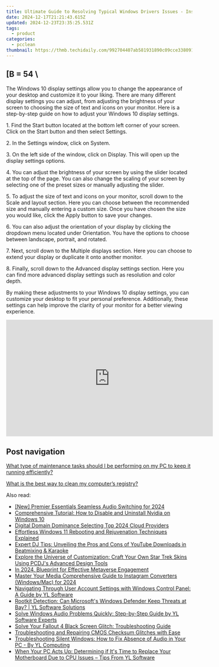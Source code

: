 ```yaml
---
title: Ultimate Guide to Resolving Typical Windows Drivers Issues - Insights From YL Computing
date: 2024-12-17T21:21:43.615Z
updated: 2024-12-23T23:35:25.531Z
tags:
  - product
categories:
  - pcclean
thumbnail: https://thmb.techidaily.com/992704407ab581931890c09cce338091c04f10f6ec09034fcef1854347c08c6c.jpg
---
```


## \[B = 54 \

The Windows 10 display settings allow you to change the appearance of your desktop and customize it to your liking. There are many different display settings you can adjust, from adjusting the brightness of your screen to choosing the size of text and icons on your monitor. Here is a step-by-step guide on how to adjust your Windows 10 display settings. 

1\. Find the Start button located at the bottom left corner of your screen. Click on the Start button and then select Settings.

2\. In the Settings window, click on System.

3\. On the left side of the window, click on Display. This will open up the display settings options. 

4\. You can adjust the brightness of your screen by using the slider located at the top of the page. You can also change the scaling of your screen by selecting one of the preset sizes or manually adjusting the slider.

5\. To adjust the size of text and icons on your monitor, scroll down to the Scale and layout section. Here you can choose between the recommended size and manually entering a custom size. Once you have chosen the size you would like, click the Apply button to save your changes.

6\. You can also adjust the orientation of your display by clicking the dropdown menu located under Orientation. You have the options to choose between landscape, portrait, and rotated.

7\. Next, scroll down to the Multiple displays section. Here you can choose to extend your display or duplicate it onto another monitor.

8\. Finally, scroll down to the Advanced display settings section. Here you can find more advanced display settings such as resolution and color depth. 

By making these adjustments to your Windows 10 display settings, you can customize your desktop to fit your personal preference. Additionally, these settings can help improve the clarity of your monitor for a better viewing experience.

<!-- affiliate ads begin -->
<iframe width="560" height="315" src="https://www.youtube.com/embed/P6Wfzj6YNDM?si=WRZQD9zCdQ1_tW1b" title="YouTube video player" frameborder="0" allow="accelerometer; autoplay; clipboard-write; encrypted-media; gyroscope; picture-in-picture; web-share" referrerpolicy="strict-origin-when-cross-origin" allowfullscreen></iframe>
<!-- affiliate ads end -->

## Post navigation

[What type of maintenance tasks should I be performing on my PC to keep it running efficiently?](https://tools.techidaily.com/pcclean/products/)

[What is the best way to clean my computer’s registry?](https://tools.techidaily.com/pcclean/products/)

<ins class="adsbygoogle"
     style="display:block"
     data-ad-format="autorelaxed"
     data-ad-client="ca-pub-7571918770474297"
     data-ad-slot="1223367746"></ins>

<ins class="adsbygoogle"
     style="display:block"
     data-ad-client="ca-pub-7571918770474297"
     data-ad-slot="8358498916"
     data-ad-format="auto"
     data-full-width-responsive="true"></ins>

<span class="atpl-alsoreadstyle">Also read:</span>
<div><ul>
<li><a href="https://article-files.techidaily.com/new-premier-essentials-seamless-audio-switching-for-2024/"><u>[New] Premier Essentials Seamless Audio Switching for 2024</u></a></li>
<li><a href="https://techno-recovery.techidaily.com/comprehensive-tutorial-how-to-disable-and-uninstall-nvidia-on-windows-10/"><u>Comprehensive Tutorial: How to Disable and Uninstall Nvidia on Windows 10</u></a></li>
<li><a href="https://extra-hints.techidaily.com/digital-domain-dominance-selecting-top-2024-cloud-providers/"><u>Digital Domain Dominance Selecting Top 2024 Cloud Providers</u></a></li>
<li><a href="https://win-howtos.techidaily.com/effortless-windows-11-rebooting-and-rejuvenation-techniques-explained/"><u>Effortless Windows 11 Rebooting and Rejuvenation Techniques Explained</u></a></li>
<li><a href="https://win-updates.techidaily.com/expert-dj-tips-unveiling-the-pros-and-cons-of-youtube-downloads-in-beatmixing-and-karaoke/"><u>Expert DJ Tips: Unveiling the Pros and Cons of YouTube Downloads in Beatmixing & Karaoke</u></a></li>
<li><a href="https://win-updates.techidaily.com/explore-the-universe-of-customization-craft-your-own-star-trek-skins-using-pcdjs-advanced-design-tools/"><u>Explore the Universe of Customization: Craft Your Own Star Trek Skins Using PCDJ's Advanced Design Tools</u></a></li>
<li><a href="https://fox-friendly.techidaily.com/in-2024-blueprint-for-effective-metaverse-engagement/"><u>In 2024, Blueprint for Effective Metaverse Engagement</u></a></li>
<li><a href="https://instagram-clips.techidaily.com/master-your-media-comprehensive-guide-to-instagram-converters-windowsmac-for-2024/"><u>Master Your Media Comprehensive Guide to Instagram Converters (Windows/Mac) for 2024</u></a></li>
<li><a href="https://win-updates.techidaily.com/navigating-through-user-account-settings-with-windows-control-panel-a-guide-by-yl-software/"><u>Navigating Through User Account Settings with Windows Control Panel: A Guide by YL Software</u></a></li>
<li><a href="https://win-updates.techidaily.com/rootkit-detection-can-microsofts-windows-defender-keep-threats-at-bay-yl-software-solutions/"><u>Rootkit Detection: Can Microsoft's Windows Defender Keep Threats at Bay? | YL Software Solutions</u></a></li>
<li><a href="https://win-updates.techidaily.com/solve-windows-audio-problems-quickly-step-by-step-guide-by-yl-software-experts/"><u>Solve Windows Audio Problems Quickly: Step-by-Step Guide by YL Software Experts</u></a></li>
<li><a href="https://win-blog.techidaily.com/solve-your-fallout-4-black-screen-glitch-troubleshooting-guide/"><u>Solve Your Fallout 4 Black Screen Glitch: Troubleshooting Guide</u></a></li>
<li><a href="https://tech-renaissance.techidaily.com/troubleshooting-and-repairing-cmos-checksum-glitches-with-ease/"><u>Troubleshooting and Repairing CMOS Checksum Glitches with Ease</u></a></li>
<li><a href="https://win-updates.techidaily.com/troubleshooting-silent-windows-how-to-fix-absence-of-audio-in-your-pc-by-yl-computing/"><u>Troubleshooting Silent Windows: How to Fix Absence of Audio in Your PC - By YL Computing</u></a></li>
<li><a href="https://win-updates.techidaily.com/when-your-pc-acts-up-determining-if-its-time-to-replace-your-motherboard-due-to-cpu-issues-tips-from-yl-software/"><u>When Your PC Acts Up: Determining if It's Time to Replace Your Motherboard Due to CPU Issues – Tips From YL Software</u></a></li>
</ul></div>

